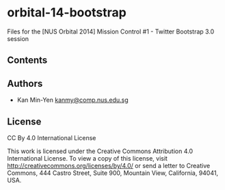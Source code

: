 orbital-14-bootstrap
====================

Files for the [NUS Orbital 2014] Mission Control #1 - Twitter Bootstrap 3.0 session

## Contents

## Authors

* Kan Min-Yen <kanmy@comp.nus.edu.sg>

## License

CC By 4.0 International License

This work is licensed under the Creative Commons Attribution 4.0 International License. To view a copy of this license, visit http://creativecommons.org/licenses/by/4.0/ or send a letter to Creative Commons, 444 Castro Street, Suite 900, Mountain View, California, 94041, USA.